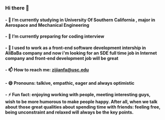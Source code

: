 ### Hi there 👋


#### - 🔭 I’m currently studying in University Of Southern California , major in Aerospace and Mechanical Engineering 
#### - 🌱 I’m currently preparing for coding interview 
#### - 🤔 I used to work as a front-end software development intership in AliBaBa company and now i'm looking for an SDE full time job in Internet company and front-end development job will be great
#### - 📫 How to reach me: zijianfa@usc.edu
#### - 😄 Pronouns: talkive, empathic, eager and always optimistic
#### - ⚡ Fun fact: enjoying working with people, meeting interesting guys, wish to be more humorous to make people happy. After all, when we talk about those great qualities about spending time with friends: feeling free, being unconstraint and relaxed will always be the key points.




